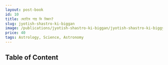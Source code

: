 ```yaml
---
layout: post-book
id: 10
title: জ্যোতিষ শাস্ত্র কি বিজ্ঞান?
slug: jyotish-shastro-ki-biggan
image: /publications/jyotish-shastro-ki-biggan/jyotish-shastro-ki-biggyan-cover.jpg
price: 40
tags: Astrology, Science, Astronomy
---
```

## Table of Content